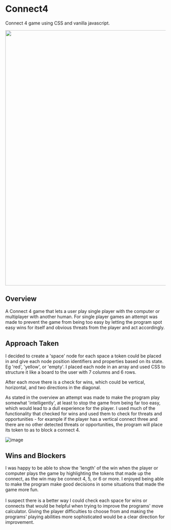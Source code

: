 <h1>Connect4</h1>


Connect 4 game using CSS and vanilla javascript.

<img src="https://user-images.githubusercontent.com/17533749/174474610-c16c7dba-4d7e-471f-b84a-c4a1519157ad.png" width="800">

<h2>Overview</h2>

A Connect 4 game that lets a user play single player with the computer or multiplayer with another human. 
For single player games an attempt was made to prevent the game from being too easy by letting the 
program spot easy wins for itself and obvious threats from the player and act accordingly. 


<h2>Approach Taken</h2>
I decided to create a 'space' node for each space a token could be placed in and give each node position identifiers and properties based on its state. 
Eg 'red', 'yellow',  or 'empty'. I placed each node in an array and used CSS to structure it like a board to the user with 7 columns and 6 rows. 

After each move there is a check for wins, which could be vertical, horizontal, and two directions in the diagonal. 

As stated in the overview an attempt was made to make the program play somewhat 'intelligently', at least to stop the game from being far too easy, 
which would lead to a dull experience for the player. I used much of the functionality that checked for wins and used them to check for threats and 
opportunities - for example if the player has a vertical connect three and there are no other detected threats or opportunities, the program will place its token to as to block a connect 4.


![image](https://user-images.githubusercontent.com/17533749/174474707-b4b9ee60-7094-4e44-81d9-a995d2233416.png)

<h2>Wins and Blockers</h2>
I was happy to be able to show the 'length' of the win when the player or computer plays the game by highlighting the tokens that made up the 
connect, as the win may be connect 4, 5, or 6 or more. I enjoyed being able to make the program make good decisions in some situations that 
made the game more fun.
<br><br>
I suspect there is a better way I could check each space for wins or connects that would be helpful when trying to improve the programs' move calculator.
Giving the player difficulties to choose from and making the programs' playing abilities more sophisticated would be a clear direction
for improvement.






